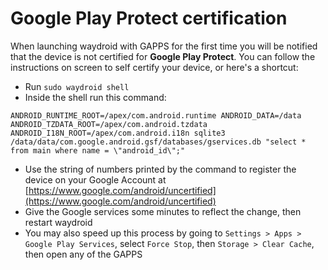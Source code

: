 # Google Play Protect certification

When launching waydroid with GAPPS for the first time you will be notified that the device is not certified for **Google Play Protect**.
You can follow the instructions on screen to self certify your device, or here's a shortcut:

* Run `sudo waydroid shell`
* Inside the shell run this command:
```
ANDROID_RUNTIME_ROOT=/apex/com.android.runtime ANDROID_DATA=/data ANDROID_TZDATA_ROOT=/apex/com.android.tzdata ANDROID_I18N_ROOT=/apex/com.android.i18n sqlite3 /data/data/com.google.android.gsf/databases/gservices.db "select * from main where name = \"android_id\";"
```
* Use the string of numbers printed by the command to register the device on your Google Account at [https://www.google.com/android/uncertified](https://www.google.com/android/uncertified)
* Give the Google services some minutes to reflect the change, then restart waydroid
* You may also speed up this process by going to `Settings > Apps > Google Play Services`, select `Force Stop`, then `Storage > Clear Cache`, then open any of the GAPPS
